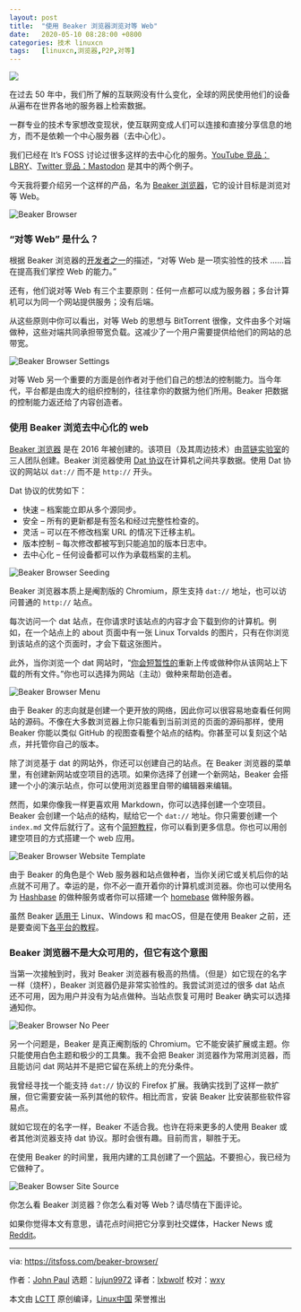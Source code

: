 ```yaml
---
layout: post
title:	"使用 Beaker 浏览器浏览对等 Web"
date:	2020-05-10 08:28:00 +0800 
categories:	技术 linuxcn 
tags:	[linuxcn,浏览器,P2P,对等]
---
```



![](/Asserts/Images/album/202005/10/082745ztmi4kqh4iq449ll.jpg)


在过去 50 年中，我们所了解的互联网没有什么变化，全球的网民使用他们的设备从遍布在世界各地的服务器上检索数据。


一群专业的技术专家想改变现状，使互联网变成人们可以连接和直接分享信息的地方，而不是依赖一个中心服务器（去中心化）。


我们已经在 It’s FOSS 讨论过很多这样的去中心化的服务。[YouTube 竞品：LBRY](https://itsfoss.com/lbry/)、[Twitter 竞品：Mastodon](https://itsfoss.com/mastodon-open-source-alternative-twitter/) 是其中的两个例子。


今天我将要介绍另一个这样的产品，名为 [Beaker 浏览器](https://beakerbrowser.com/)，它的设计目标是浏览对等 Web。


![Beaker Browser](/Asserts/Images/album/202005/10/083036yeso1o0ok1o0n0o8.jpg)


### “对等 Web” 是什么？


根据 Beaker 浏览器的[开发者之一](https://pfrazee.hashbase.io/blog/what-is-the-p2p-web)的描述，“对等 Web 是一项实验性的技术 ……旨在提高我们掌控 Web 的能力。”


还有，他们说对等 Web 有三个主要原则：任何一点都可以成为服务器；多台计算机可以为同一个网站提供服务；没有后端。


从这些原则中你可以看出，对等 Web 的思想与 BitTorrent 很像，文件由多个对端做种，这些对端共同承担带宽负载。这减少了一个用户需要提供给他们的网站的总带宽。


![Beaker Browser Settings](/Asserts/Images/album/202005/10/082813xskck3cc47b6zb2z.jpg)


对等 Web 另一个重要的方面是创作者对于他们自己的想法的控制能力。当今年代，平台都是由庞大的组织控制的，往往拿你的数据为他们所用。Beaker 把数据的控制能力返还给了内容创造者。


### 使用 Beaker 浏览去中心化的 web


[Beaker 浏览器](https://beakerbrowser.com/) 是在 2016 年被创建的。该项目（及其周边技术）由[蓝链实验室](https://bluelinklabs.com/)的三人团队创建。Beaker 浏览器使用 [Dat 协议](https://www.datprotocol.com/)在计算机之间共享数据。使用 Dat 协议的网站以 `dat://` 而不是 `http://` 开头。


Dat 协议的优势如下：


* 快速 – 档案能立即从多个源同步。
* 安全 – 所有的更新都是有签名和经过完整性检查的。
* 灵活 – 可以在不修改档案 URL 的情况下迁移主机。
* 版本控制 – 每次修改都被写到只能追加的版本日志中。
* 去中心化 – 任何设备都可以作为承载档案的主机。


![Beaker Browser Seeding](/Asserts/Images/album/202005/10/082827y0qbju40lzp0j3to.jpg)


Beaker 浏览器本质上是阉割版的 Chromium，原生支持 `dat://` 地址，也可以访问普通的 `http://` 站点。


每次访问一个 dat 站点，在你请求时该站点的内容才会下载到你的计算机。例如，在一个站点上的 about 页面中有一张 Linux Torvalds 的图片，只有在你浏览到该站点的这个页面时，才会下载这张图片。


此外，当你浏览一个 dat 网站时，“[你会短暂性的](https://beakerbrowser.com/docs/faq/)重新上传或做种你从该网站上下载的所有文件。”你也可以选择为网站（主动）做种来帮助创造者。


![Beaker Browser Menu](/Asserts/Images/album/202005/10/082832j6dsizplps6ppwib.jpg)


由于 Beaker 的志向就是创建一个更开放的网络，因此你可以很容易地查看任何网站的源码。不像在大多数浏览器上你只能看到当前浏览的页面的源码那样，使用 Beaker 你能以类似 GitHub 的视图查看整个站点的结构。你甚至可以复刻这个站点，并托管你自己的版本。


除了浏览基于 dat 的网站外，你还可以创建自己的站点。在 Beaker 浏览器的菜单里，有创建新网站或空项目的选项。如果你选择了创建一个新网站，Beaker 会搭建一个小的演示站点，你可以使用浏览器里自带的编辑器来编辑。


然而，如果你像我一样更喜欢用 Markdown，你可以选择创建一个空项目。Beaker 会创建一个站点的结构，赋给它一个 `dat://` 地址。你只需要创建一个 `index.md` 文件后就行了。这有个[简短教程](https://beakerbrowser.com/docs/guides/create-a-markdown-site)，你可以看到更多信息。你也可以用创建空项目的方式搭建一个 web 应用。


![Beaker Browser Website Template](/Asserts/Images/album/202005/10/082833du6hzqquqoqu2xr6.jpg)


由于 Beaker 的角色是个 Web 服务器和站点做种者，当你关闭它或关机后你的站点就不可用了。幸运的是，你不必一直开着你的计算机或浏览器。你也可以使用名为 [Hashbase](https://hashbase.io/) 的做种服务或者你可以搭建一个 [homebase](https://github.com/beakerbrowser/homebase) 做种服务器。


虽然 Beaker [适用于](https://beakerbrowser.com/install/) Linux、Windows 和 macOS，但是在使用 Beaker 之前，还是要查阅下[各平台的教程](https://beakerbrowser.com/docs/guides/)。


### Beaker 浏览器不是大众可用的，但它有这个意图


当第一次接触到时，我对 Beaker 浏览器有极高的热情。（但是）如它现在的名字一样（烧杯），Beaker 浏览器仍是非常实验性的。我尝试浏览过的很多 dat 站点还不可用，因为用户并没有为站点做种。当站点恢复可用时 Beaker 确实可以选择通知你。


![Beaker Browser No Peer](/Asserts/Images/album/202005/10/082904jl72aa42av4jy2cg.jpg)


另一个问题是，Beaker 是真正阉割版的 Chromium。它不能安装扩展或主题。你只能使用白色主题和极少的工具集。我不会把 Beaker 浏览器作为常用浏览器，而且能访问 dat 网站并不是把它留在系统上的充分条件。


我曾经寻找一个能支持 `dat://` 协议的 Firefox 扩展。我确实找到了这样一款扩展，但它需要安装一系列其他的软件。相比而言，安装 Beaker 比安装那些软件容易点。


就如它现在的名字一样，Beaker 不适合我。也许在将来更多的人使用 Beaker 或者其他浏览器支持 dat 协议。那时会很有趣。目前而言，聊胜于无。


在使用 Beaker 的时间里，我用内建的工具创建了一个[网站](https://41bfbd06731e8d9c5d5676e8145069c69b254e7a3b710ddda4f6e9804529690c/)。不要担心，我已经为它做种了。


![Beaker Bowser Site Source](/Asserts/Images/album/202005/10/083011dzyaocy5qlqel34o.jpg)


你怎么看 Beaker 浏览器？你怎么看对等 Web？请尽情在下面评论。


如果你觉得本文有意思，请花点时间把它分享到社交媒体，Hacker News 或 [Reddit](https://reddit.com/r/linuxusersgroup)。




---


via: <https://itsfoss.com/beaker-browser/>


作者：[John Paul](https://itsfoss.com/author/john/) 选题：[lujun9972](https://github.com/lujun9972) 译者：[lxbwolf](https://github.com/lxbwolf) 校对：[wxy](https://github.com/wxy)


本文由 [LCTT](https://github.com/LCTT/TranslateProject) 原创编译，[Linux中国](https://linux.cn/) 荣誉推出

